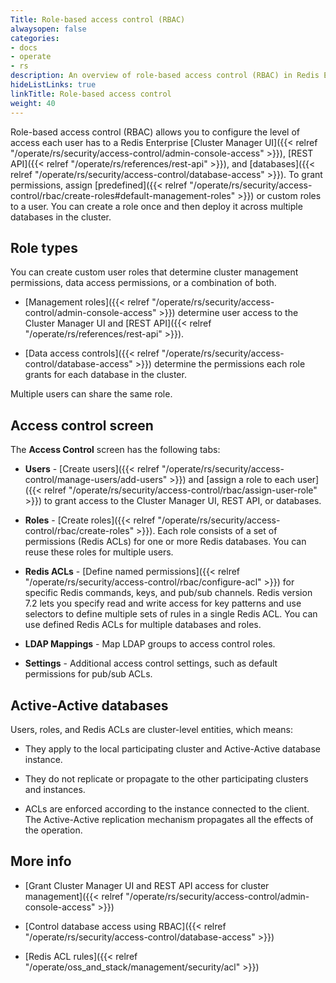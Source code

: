 ```yaml
---
Title: Role-based access control (RBAC)
alwaysopen: false
categories:
- docs
- operate
- rs
description: An overview of role-based access control (RBAC) in Redis Enterprise Software.
hideListLinks: true
linkTitle: Role-based access control
weight: 40
---
```


Role-based access control (RBAC) allows you to configure the level of access each user has to a Redis Enterprise [Cluster Manager UI]({{< relref "/operate/rs/security/access-control/admin-console-access" >}}), [REST API]({{< relref "/operate/rs/references/rest-api" >}}), and [databases]({{< relref "/operate/rs/security/access-control/database-access" >}}). To grant permissions, assign [predefined]({{< relref "/operate/rs/security/access-control/rbac/create-roles#default-management-roles" >}}) or custom roles to a user. You can create a role once and then deploy it across multiple databases in the cluster.

## Role types

You can create custom user roles that determine cluster management permissions, data access permissions, or a combination of both.

- [Management roles]({{< relref "/operate/rs/security/access-control/admin-console-access" >}}) determine user access to the Cluster Manager UI and [REST API]({{< relref "/operate/rs/references/rest-api" >}}).

- [Data access controls]({{< relref "/operate/rs/security/access-control/database-access" >}}) determine the permissions each role grants for each database in the cluster.

Multiple users can share the same role.

## Access control screen

The **Access Control** screen has the following tabs:

- **Users** - [Create users]({{< relref "/operate/rs/security/access-control/manage-users/add-users" >}}) and [assign a role to each user]({{< relref "/operate/rs/security/access-control/rbac/assign-user-role" >}}) to grant access to the Cluster Manager UI, REST API, or databases.

- **Roles** - [Create roles]({{< relref "/operate/rs/security/access-control/rbac/create-roles" >}}). Each role consists of a set of permissions (Redis ACLs) for one or more Redis databases. You can reuse these roles for multiple users.

- **Redis ACLs** - [Define named permissions]({{< relref "/operate/rs/security/access-control/rbac/configure-acl" >}}) for specific Redis commands, keys, and pub/sub channels. Redis version 7.2 lets you specify read and write access for key patterns and use selectors to define multiple sets of rules in a single Redis ACL. You can use defined Redis ACLs for multiple databases and roles.

- **LDAP Mappings** - Map LDAP groups to access control roles.

- **Settings** - Additional access control settings, such as default permissions for pub/sub ACLs.

## Active-Active databases

Users, roles, and Redis ACLs are cluster-level entities, which means:

- They apply to the local participating cluster and Active-Active database instance.

- They do not replicate or propagate to the other participating clusters and instances.

- ACLs are enforced according to the instance connected to the client. The Active-Active replication mechanism propagates all the effects of the operation.

## More info

- [Grant Cluster Manager UI and REST API access for cluster management]({{< relref "/operate/rs/security/access-control/admin-console-access" >}})

- [Control database access using RBAC]({{< relref "/operate/rs/security/access-control/database-access" >}})

- [Redis ACL rules]({{< relref "/operate/oss_and_stack/management/security/acl" >}})
